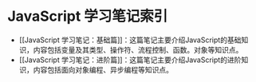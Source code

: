# JavaScript 学习笔记索引

- [[JavaScript 学习笔记：基础篇]]：这篇笔记主要介绍JavaScript的基础知识，内容包括变量及其类型、操作符、流程控制、函数。对象等知识点。
- [[JavaScript 学习笔记：进阶篇]]：这篇笔记主要介绍JavaScript的进阶知识，内容包括面向对象编程、异步编程等知识点。
